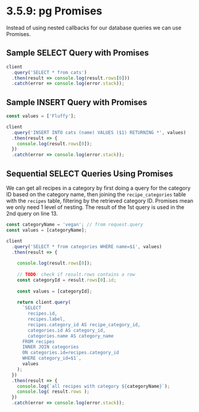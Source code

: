 # 3.5.9: pg Promises

Instead of using nested callbacks for our database queries we can use Promises.

## Sample SELECT Query with Promises

```javascript
client
  .query('SELECT * from cats')
  .then(result => console.log(result.rows[0]))
  .catch(error => console.log(error.stack));
```

## Sample INSERT Query with Promises

```javascript
const values = ['Fluffy'];

client
  .query('INSERT INTO cats (name) VALUES ($1) RETURNING *', values)
  .then(result => {
    console.log(result.rows[0]);
  })
  .catch(error => console.log(error.stack));
```

## Sequential SELECT Queries Using Promises

We can get all recipes in a category by first doing a query for the category ID based on the category name, then joining the `recipe_categories` table with the `recipes` table, filtering by the retrieved category ID. Promises mean we only need 1 level of nesting. The result of the 1st query is used in the 2nd query on line 13.

```javascript
const categoryName = 'vegan'; // from request.query
const values = [categoryName];

client
  .query('SELECT * from categories WHERE name=$1', values)
  .then(result => {
    
    console.log(result.rows[0]);
    
    // TODO: check if result.rows contains a row
    const categoryId = result.rows[0].id;
    
    const values = [categoryId];
    
    return client.query(
      `SELECT
        recipes.id,
        recipes.label,
        recipes.category_id AS recipe_category_id,
        categories.id AS category_id,
        categories.name AS category_name
      FROM recipes
      INNER JOIN categories
      ON categories.id=recipes.category_id
      WHERE category_id=$1`,
      values
    );
  })
  .then(result => {
    console.log(`all recipes with category ${categoryName}`);
    console.log( result.rows );
  })
  .catch(error => console.log(error.stack));
```

